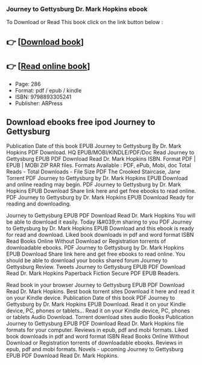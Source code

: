 ### Journey to Gettysburg Dr. Mark Hopkins ebook

To Download or Read This book click on the link button below :

## 👉  [**[Download book](http://ebooksharez.info/download.php?group=book&from=github.com&id=721682&lnk=1081 "Download book")**]

## 👉  [**[Read online book](http://ebooksharez.info/download.php?group=book&from=github.com&id=721682&lnk=1081 "Read online book")**]


* Page: 286
* Format: pdf / epub / kindle
* ISBN: 9798893305241
* Publisher: ARPress



## Download ebooks free ipod Journey to Gettysburg


Publication Date of this book EPUB Journey to Gettysburg By Dr. Mark Hopkins PDF Download. HQ EPUB/MOBI/KINDLE/PDF/Doc Read Journey to Gettysburg EPUB PDF Download Read Dr. Mark Hopkins ISBN. Format PDF | EPUB | MOBI ZIP RAR files. Formats Available : PDF, ePub, Mobi, doc Total Reads - Total Downloads - File Size PDF The Crooked Staircase, Jane Torrent PDF Journey to Gettysburg by Dr. Mark Hopkins EPUB Download and online reading may begin. PDF Journey to Gettysburg by Dr. Mark Hopkins EPUB Download Share link here and get free ebooks to read online. PDF Journey to Gettysburg by Dr. Mark Hopkins EPUB Download Ready for reading and downloading.

Journey to Gettysburg EPUB PDF Download Read Dr. Mark Hopkins You will be able to download it easily. Today I&amp;#039;m sharing to you PDF Journey to Gettysburg by Dr. Mark Hopkins EPUB Download and this ebook is ready for read and download. Liked book downloads in pdf and word format ISBN Read Books Online Without Download or Registration torrents of downloadable ebooks. PDF Journey to Gettysburg by Dr. Mark Hopkins EPUB Download Share link here and get free ebooks to read online. You should be able to download your books shared forum Journey to Gettysburg Review. Tweets Journey to Gettysburg EPUB PDF Download Read Dr. Mark Hopkins Paperback Fiction Secure PDF EPUB Readers.

Read book in your browser Journey to Gettysburg EPUB PDF Download Read Dr. Mark Hopkins. Best book torrent sites Download it here and read it on your Kindle device. Publication Date of this book PDF Journey to Gettysburg by Dr. Mark Hopkins EPUB Download. Read it on your Kindle device, PC, phones or tablets... Read it on your Kindle device, PC, phones or tablets Audio Download. Torrent download sites audio Books Publication Journey to Gettysburg EPUB PDF Download Read Dr. Mark Hopkins file formats for your computer. Reviews in epub, pdf and mobi formats. Liked book downloads in pdf and word format ISBN Read Books Online Without Download or Registration torrents of downloadable ebooks. Reviews in epub, pdf and mobi formats. Novels - upcoming Journey to Gettysburg EPUB PDF Download Read Dr. Mark Hopkins.





